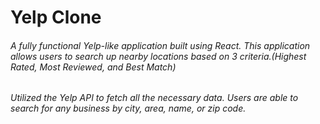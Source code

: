 # Yelp Clone

###### A fully functional Yelp-like application built using React. This application allows users to search up nearby locations based on 3 criteria.(Highest Rated, Most Reviewed, and Best Match) 
###### Utilized the Yelp API to fetch all the necessary data. Users are able to search for any business by city, area, name, or zip code.